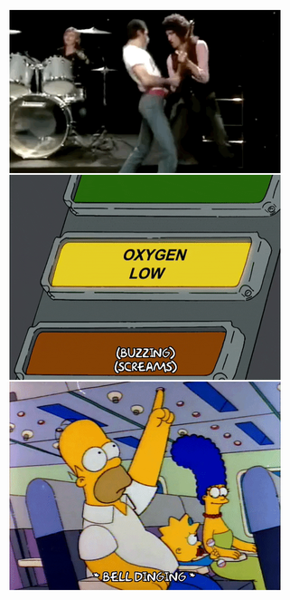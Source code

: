 [![Button 1](guitar_rage.gif)](https://ikramagic.github.io/Loto_JavaScript/)
[![Button 2](oxygen_lower_simpson.gif)](https://ikramagic.github.io/Loto_JavaScript/)
[![Button 3](simpson_homer_press_button.gif)](https://ikramagic.github.io/Loto_JavaScript/)
